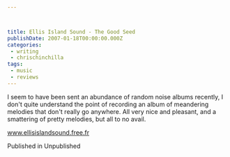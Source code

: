 ```yaml
---



title: Ellis Island Sound - The Good Seed
publishDate: 2007-01-18T00:00:00.000Z
categories:
 - writing
 - chrischinchilla
tags: 
 - music 
 - reviews
---
```


I seem to have been sent an abundance of random noise albums recently, I don't quite understand the point of recording an album of meandering melodies that don't really go anywhere. All very nice and pleasant, and a smattering of pretty melodies, but all to no avail.

<a href='https://www.ellisislandsound.free.fr' target='_blank'>www.ellisislandsound.free.fr</a>

Published in Unpublished
